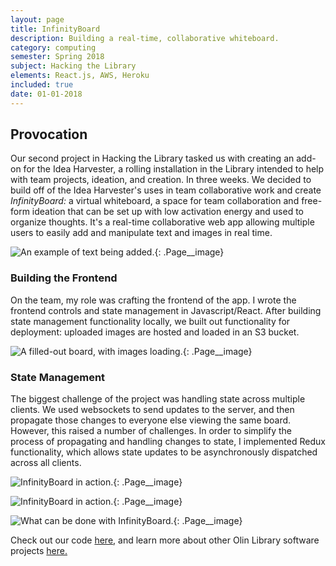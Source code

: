 ```yaml
---
layout: page
title: InfinityBoard
description: Building a real-time, collaborative whiteboard.
category: computing
semester: Spring 2018
subject: Hacking the Library
elements: React.js, AWS, Heroku
included: true
date: 01-01-2018
---
```


## Provocation

Our second project in Hacking the Library tasked us with creating an add-on for the Idea Harvester, a rolling installation in the Library intended to help with team projects, ideation, and creation. In three weeks. We decided to build off of the Idea Harvester's uses in team collaborative work and create *InfinityBoard:* a virtual whiteboard, a space for team collaboration and free-form ideation that can be set up with low activation energy and used to organize thoughts. It's a real-time collaborative web app allowing multiple users to easily add and manipulate text and images in real time. 

![An example of text being added.](/images/board/pic1.png){: .Page__image}

### Building the Frontend

On the team, my role was crafting the frontend of the app. I wrote the frontend controls and state management in Javascript/React. After building state management functionality locally, we built out functionality for deployment: uploaded images are hosted and loaded in an S3 bucket.

![A filled-out board, with images loading.](/images/board/pic2.png){: .Page__image}

### State Management

The biggest challenge of the project was handling state across multiple clients. We used websockets to send updates to the server, and then propagate those changes to everyone else viewing the same board. However, this raised a number of challenges. In order to simplify the process of propagating and handling changes to state, I implemented Redux functionality, which allows state updates to be asynchronously dispatched across all clients.

![InfinityBoard in action.](/images/board/pic3.jpg){: .Page__image}

![InfinityBoard in action.](/images/board/pic4.jpg){: .Page__image}

![What can be done with InfinityBoard.](/images/board/pic5.png){: .Page__image}

Check out our code [here](https://github.com/olinlibrary/infinity-board), and learn more about other Olin Library software projects [here.](https://olin.build/)
